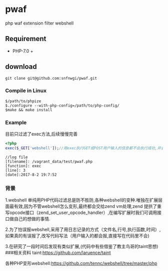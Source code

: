 # pwaf
php waf extension filter webshell

## Requirement
- PHP-7.0 +

## download
````
git clone git@github.com:snfnwgi/pwaf.git
````
### Compile in Linux
````
$/path/to/phpize
$./configure --with-php-config=/path/to/php-config/
$make && make install
````
### Example

目前只过滤了exec方法,后续慢慢完善
````php
<?php
exec($_GET['webshell']);//用exec执行GET或POST用户输入的信息都不会执行成功,并会记录日志（/tmp/pwaf.log）.

````
````
//log file
[filename]: /vagrant_data/test/pwaf.php
[function]: exec
[line]: 3
[date]:2017-8-2 19:7:52
````
### 背景
1.webshell 单纯用PHP代码过滤总是防不胜防,各种webshell的变种.唯独在扩展层面最有效,因为不管webshell怎么变形,最终都会交给zend vm处理,zend 提拱了重写opcode接口（zend_set_user_opcode_handler）,在编写扩展时我们可调用接口做自己的想做的事情.  

2.为了怕误报webshell,采用了用日志记录的方式（文件名,行号,执行函数,时间）,如果真的有误报了,改写代码写法（用户输入的都会报,直接写在代码里不会)   

3.在研究了一段时间后发现有类似扩展,(代码中有些借鉴了教主鸟哥的taint思想)
###相关资料
taint:https://github.com/laruence/taint  

各种PHP变形webshell:https://github.com/tennc/webshell/tree/master/php
